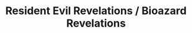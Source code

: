 ---
title: Resident Evil Revelations / Bioazard Revelations
platforms:
  - title: pc
    layouts:
      - title: default
        keys:
          esc:
            - back
          "1-4":
            - select subweapon
          1:
            - hand grenade
          2:
            - shock grenade
          3:
            - b.o.w. decoy
          4:
            - pulse grenade
          g:
            - use subweapon
          c:
            - equip Genesis
          r:
            - reload
          q:
            - switch weapons
          e:
            - switch weapons
          "wasd":
            - swim
          f:
            - action
            - dive (in water)
          enter:
            - confirm
          "right mouse":
            - back
            - aim
          space:
            - quick turn
          "left shift+w":
            - walk forwards
          "left shift+s":
            - quick turn
          "right mouse + left shift":
            - reload
          "left mouse":
            - confirm
            - fire
            - use knife
            - use genesis
          "forward scroll":
            - scope zoom-in
          "back scroll":
            - scope zoom out
          "arrow keys":
            - movement
          "move mouse left and right":
            - quick time events
          f1:
            - items menu
          f2:
            - ammo menu
          f3:
            - key items menu
          f4:
            - map
          f5:
            - come emotion
          f6:
            - go emotion
          f7:
            - wait
          f8:
            - thank
      - title: gun turret
        keys:
          "left mouse":
            - fire
          "right mouse":
            - launch grenade
          r:
            - cool down
          tab:
            - use herb
  - title: xbox
    layouts:
      - title: default
        keys:
          lb:
            - ready genesis
            - emotions (in combination with face buttons)
          lt:
            - aim
          rt:
            - use knife
            - fire(while aiming)
          rb:
            - use subweapon
          x:
            - reload
          y:
            - use herb
          b:
            - cancel
          a:
            - confirm
            - check
            - perform action
            - quick turn (while moving backwards)
          rs:
            - strafe
            - move camera vertically
          ls:
            - move
          "d-pad up or down":
            - switch subweapon
          "d-pad left or right":
            - switch weapon
          back:
            - menu
          start:
            - pause menu
---
